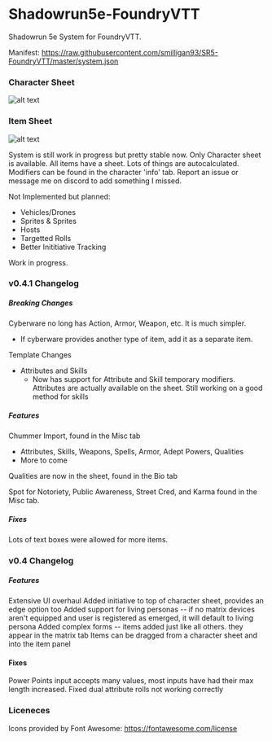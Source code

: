 # Shadowrun5e-FoundryVTT

Shadowrun 5e System for FoundryVTT.

Manifest: https://raw.githubusercontent.com/smilligan93/SR5-FoundryVTT/master/system.json

### Character Sheet

![alt text](https://raw.githubusercontent.com/smilligan93/SR5-FoundryVTT/master/screenshots/CharacterSheet.jpg)

### Item Sheet

![alt text](https://raw.githubusercontent.com/smilligan93/SR5-FoundryVTT/master/screenshots/Weapon.jpg)

System is still work in progress but pretty stable now.
Only Character sheet is available. All items have a sheet.
Lots of things are autocalculated. Modifiers can be found in the character 'info' tab. Report an issue or message me on discord to add something I missed.

Not Implemented but planned:
* Vehicles/Drones
* Sprites & Sprites
* Hosts
* Targetted Rolls
* Better Inititiative Tracking

Work in progress.

### v0.4.1 Changelog
##### Breaking Changes
Cyberware no long has Action, Armor, Weapon, etc. It is much simpler.
- If cyberware provides another type of item, add it as a separate item.

Template Changes
- Attributes and Skills
  - Now has support for Attribute and Skill temporary modifiers. Attributes are actually available on the sheet. Still working on a good method for skills

##### Features
Chummer Import, found in the Misc tab
- Attributes, Skills, Weapons, Spells, Armor, Adept Powers, Qualities
- More to come

Qualities are now in the sheet, found in the Bio tab

Spot for Notoriety, Public Awareness, Street Cred, and Karma found in the Misc tab.

##### Fixes
Lots of text boxes were allowed for more items.

### v0.4 Changelog
##### Features
Extensive UI overhaul
Added initiative to top of character sheet, provides an edge option too
Added support for living personas -- if no matrix devices aren't equipped and user is registered as emerged, it will default to living persona
Added complex forms -- items added just like all others. they appear in the matrix tab
Items can be dragged from a character sheet and into the item panel

#### Fixes
Power Points input accepts many values, most inputs have had their max length increased.
Fixed dual attribute rolls not working correctly

### Liceneces

Icons provided by Font Awesome: https://fontawesome.com/license
